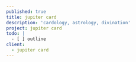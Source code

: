 ```yaml
---
published: true
title: jupiter card
description: 'cardology, astrology, divination'
project: jupiter card
todo: |
  - [ ] outline
client:
  - jupiter card
---
```


